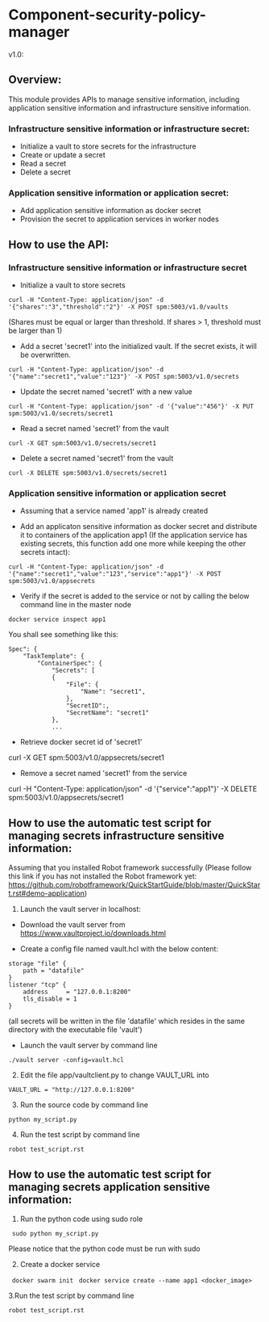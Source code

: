 # Component-security-policy-manager
v1.0:

## Overview: 

This module provides APIs to manage sensitive information, including application sensitive information and infrastructure sensitive information.

### Infrastructure sensitive information or infrastructure secret:

+ Initialize a vault to store secrets for the infrastructure
+ Create or update a secret
+ Read a secret
+ Delete a secret

### Application sensitive information or application secret:

+ Add application sensitive information as docker secret
+ Provision the secret to application services in worker nodes

## How to use the API:

### Infrastructure sensitive information or infrastructure secret

+ Initialize a vault to store secrets

```curl -H "Content-Type: application/json" -d '{"shares":"3","threshold":"2"}' -X POST spm:5003/v1.0/vaults```

(Shares must be equal or larger than threshold. If shares > 1, threshold must be larger than 1)

+ Add a secret 'secret1' into the initialized vault. If the secret exists, it will be overwritten.

```curl -H "Content-Type: application/json" -d '{"name":"secret1","value":"123"}' -X POST spm:5003/v1.0/secrets```

+ Update the secret named 'secret1' with a new value

```curl -H "Content-Type: application/json" -d '{"value":"456"}' -X PUT spm:5003/v1.0/secrets/secret1```

+ Read a secret named 'secret1' from the vault

```curl -X GET spm:5003/v1.0/secrets/secret1```

+ Delete a secret named 'secret1' from the vault

```curl -X DELETE spm:5003/v1.0/secrets/secret1```

### Application sensitive information or application secret

+ Assuming that a service named 'app1' is already created

+ Add an applicaton sensitive information as docker secret and distribute it to containers of the application app1 (If the application service has existing secrets, this function add one more while keeping the other secrets intact):

```curl -H "Content-Type: application/json" -d '{"name":"secret1","value":"123","service":"app1"}' -X POST spm:5003/v1.0/appsecrets```

+ Verify if the secret is added to the service or not by calling the below command line in the master node

```docker service inspect app1```

You shall see something like this:
	
```
Spec": {
	"TaskTemplate": { 
        "ContainerSpec": {
            "Secrets": [
            {
                "File": {
                    "Name": "secret1",
                },
                "SecretID":,
                "SecretName": "secret1"
	        },
            ...
```

+ Retrieve docker secret id of 'secret1'

curl -X GET spm:5003/v1.0/appsecrets/secret1

+ Remove a secret named 'secret1' from the service

curl -H "Content-Type: application/json" -d '{"service":"app1"}' -X DELETE spm:5003/v1.0/appsecrets/secret1

## How to use the automatic test script for managing secrets infrastructure sensitive information:

Assuming that you installed Robot framework successfully (Please follow this link if you has not installed the Robot framework yet: https://github.com/robotframework/QuickStartGuide/blob/master/QuickStart.rst#demo-application)

1. Launch the vault server in localhost:

  * Download the vault server from https://www.vaultproject.io/downloads.html

  * Create a config file named vault.hcl with the below content:

```
storage "file" {
	path = "datafile"
}
listener "tcp" {
	address     = "127.0.0.1:8200"
	tls_disable = 1
}
```

(all secrets will be written in the file 'datafile' which resides in the same directory with the executable file 'vault')

  * Launch the vault server by command line

```./vault server -config=vault.hcl```

2. Edit the file app/vaultclient.py to change VAULT_URL into

```VAULT_URL = "http://127.0.0.1:8200"```

3. Run the source code by command line

```python my_script.py```

4. Run the test script by command line

```robot test_script.rst```

## How to use the automatic test script for managing secrets application sensitive information:

1. Run the python code using sudo role

``` sudo python my_script.py```

Please notice that the python code must be run with sudo

2. Create a docker service


``` docker swarm init``` 
``` docker service create --name app1 <docker_image>``` 

3.Run the test script by command line

```robot test_script.rst``` 
